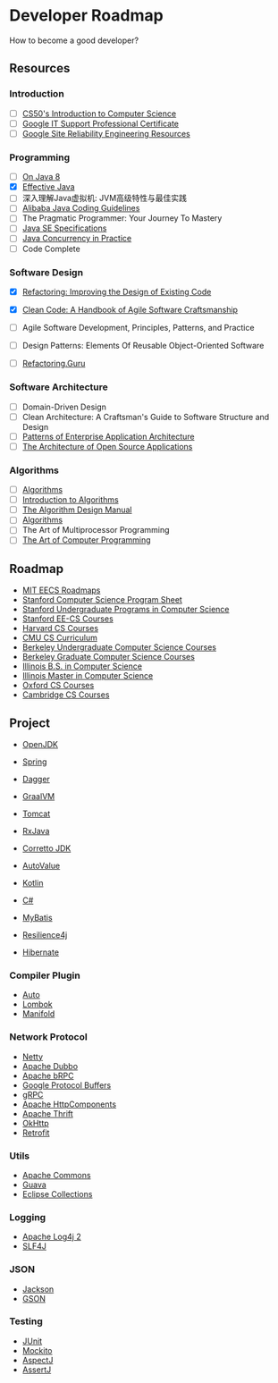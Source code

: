 # Developer Roadmap

How to become a good developer?

## Resources

### Introduction

- [ ] [CS50's Introduction to Computer Science](https://www.edx.org/course/introduction-computer-science-harvardx-cs50x)
- [ ] [Google IT Support Professional Certificate](https://www.coursera.org/professional-certificates/google-it-support)
- [ ] [Google Site Reliability Engineering Resources](https://sre.google/)

### Programming

- [ ] [On Java 8](https://www.onjava8.com/)
- [X] [Effective Java](https://sjsdfg.github.io/effective-java-3rd-chinese/)
- [ ] 深入理解Java虚拟机: JVM高级特性与最佳实践
- [ ] [Alibaba Java Coding Guidelines](https://github.com/alibaba/p3c)
- [ ] The Pragmatic Programmer: Your Journey To Mastery
- [ ] [Java SE Specifications](https://docs.oracle.com/javase/specs/index.html)
- [ ] [Java Concurrency in Practice](https://jcip.net/)
- [ ] Code Complete

### Software Design

- [X] [Refactoring: Improving the Design of Existing Code](https://refactoring.com/)
- [X] [Clean Code: A Handbook of Agile Software Craftsmanship](http://cleancoder.com)
- [ ] Agile Software Development, Principles, Patterns, and Practice
- [ ] Design Patterns: Elements Of Reusable Object-Oriented Software
- [ ] [Refactoring.Guru](https://refactoring.guru/)


### Software Architecture

- [ ] Domain-Driven Design
- [ ] Clean Architecture: A Craftsman's Guide to Software Structure and Design
- [ ] [Patterns of Enterprise Application Architecture](https://www.martinfowler.com/books/eaa.html)
- [ ] [The Architecture of Open Source Applications](http://aosabook.org/)

### Algorithms

- [ ] [Algorithms](https://algs4.cs.princeton.edu/home/)
- [ ] [Introduction to Algorithms](https://mitpress.mit.edu/books/introduction-algorithms-fourth-edition)
- [ ] [The Algorithm Design Manual](http://www.algorist.com/)
- [ ] [Algorithms](http://jeffe.cs.illinois.edu/teaching/algorithms/)
- [ ] The Art of Multiprocessor Programming
- [ ] [The Art of Computer Programming](https://www-cs-faculty.stanford.edu/~knuth/taocp.html)

## Roadmap

* [MIT EECS Roadmaps](https://www.eecs.mit.edu/docs/ug/freshman_roadmaps.pdf)
* [Stanford Computer Science Program Sheet](https://cs.stanford.edu/degrees/undergrad/ProgramSheets.shtml)
* [Stanford Undergraduate Programs in Computer Science](https://exploredegrees.stanford.edu/schoolofengineering/computerscience/#courseinventory)
* [Stanford EE-CS Courses](https://ee.stanford.edu/eecs)
* [Harvard CS Courses](https://harvardcs.info/concentration/courses/)
* [CMU CS Curriculum](https://www.csd.cs.cmu.edu/academics/undergraduate/requirements)
* [Berkeley Undergraduate Computer Science Courses](http://guide.berkeley.edu/undergraduate/degree-programs/computer-science/#coursestext)
* [Berkeley Graduate Computer Science Courses](http://guide.berkeley.edu/graduate/degree-programs/computer-science/#coursestext)
* [Illinois B.S. in Computer Science](https://cs.illinois.edu/academics/undergraduate/degree-program-options/bs-computer-science)
* [Illinois Master in Computer Science](https://cs.illinois.edu/academics/graduate/ms-program)
* [Oxford CS Courses](https://www.cs.ox.ac.uk/teaching/courses/)
* [Cambridge CS Courses](https://www.cl.cam.ac.uk/teaching/2021/)

## Project

* [OpenJDK](http://openjdk.java.net/)
* [Spring](https://github.com/spring-projects)
* [Dagger](https://github.com/google/dagger)
* [GraalVM](https://github.com/oracle/graal)
* [Tomcat](https://github.com/apache/tomcat)
* [RxJava](https://github.com/ReactiveX/RxJava)
* [Corretto JDK](https://github.com/corretto)
* [AutoValue](https://github.com/google/auto/tree/master/value)
* [Kotlin](https://kotlinlang.org/api/latest/jvm/stdlib/kotlin.collections/)
* [C#](https://referencesource.microsoft.com/#mscorlib,namespaces)
* [MyBatis](https://github.com/mybatis/mybatis-3)

* [Resilience4j](https://github.com/resilience4j/resilience4j)

* [Hibernate](https://github.com/hibernate/)

### Compiler Plugin

* [Auto](https://github.com/google/auto)
* [Lombok](https://github.com/projectlombok/lombok)
* [Manifold](https://github.com/manifold-systems/manifold)

### Network Protocol

* [Netty](https://github.com/netty/netty)
* [Apache Dubbo](https://github.com/apache/dubbo)
* [Apache bRPC](https://github.com/apache/brpc)
* [Google Protocol Buffers](https://github.com/protocolbuffers/protobuf)
* [gRPC](https://github.com/grpc)
* [Apache HttpComponents](https://hc.apache.org/)
* [Apache Thrift](https://github.com/apache/thrift)
* [OkHttp](https://github.com/square/okhttp/)
* [Retrofit](https://github.com/square/retrofit)

### Utils

* [Apache Commons](https://commons.apache.org/)
* [Guava](https://github.com/google/guava)
* [Eclipse Collections](https://github.com/eclipse/eclipse-collections)

### Logging

* [Apache Log4j 2](https://github.com/apache/logging-log4j2)
* [SLF4J](https://github.com/qos-ch/slf4j)

### JSON

* [Jackson](https://github.com/FasterXML/jackson)
* [GSON](https://github.com/google/gson)

### Testing

* [JUnit](https://github.com/junit-team)
* [Mockito](https://github.com/mockito/mockito)
* [AspectJ](https://github.com/eclipse/org.aspectj)
* [AssertJ](https://github.com/assertj/assertj)
